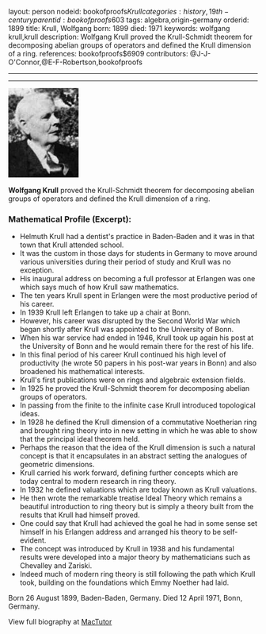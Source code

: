 layout: person
nodeid: bookofproofs$Krull
categories: history,19th-century
parentid: bookofproofs$603
tags: algebra,origin-germany
orderid: 1899
title: Krull, Wolfgang
born: 1899
died: 1971
keywords: wolfgang krull,krull
description: Wolfgang Krull proved the Krull-Schmidt theorem for decomposing abelian groups of operators and defined the Krull dimension of a ring.
references: bookofproofs$6909
contributors: @J-J-O'Connor,@E-F-Robertson,bookofproofs

---



---

![Krull.jpg](https://github.com/bookofproofs/bookofproofs.github.io/blob/main/_sources/_assets/images/portraits/Krull.jpg?raw=true)

**Wolfgang Krull** proved the Krull-Schmidt theorem for decomposing abelian groups of operators and defined the Krull dimension of a ring.

### Mathematical Profile (Excerpt):
* Helmuth Krull had a dentist's practice in Baden-Baden and it was in that town that Krull attended school.
* It was the custom in those days for students in Germany to move around various universities during their period of study and Krull was no exception.
* His inaugural address on becoming a full professor at Erlangen was one which says much of how Krull saw mathematics.
* The ten years Krull spent in Erlangen were the most productive period of his career.
* In 1939 Krull left Erlangen to take up a chair at Bonn.
* However, his career was disrupted by the Second World War which began shortly after Krull was appointed to the University of Bonn.
* When his war service had ended in 1946, Krull took up again his post at the University of Bonn and he would remain there for the rest of his life.
* In this final period of his career Krull continued his high level of productivity (he wrote 50 papers in his post-war years in Bonn) and also broadened his mathematical interests.
* Krull's first publications were on rings and algebraic extension fields.
* In 1925 he proved the Krull-Schmidt theorem for decomposing abelian groups of operators.
* In passing from the finite to the infinite case Krull introduced topological ideas.
* In 1928 he defined the Krull dimension of a commutative Noetherian ring and brought ring theory into in new setting in which he was able to show that the principal ideal theorem held.
* Perhaps the reason that the idea of the Krull dimension is such a natural concept is that it encapsulates in an abstract setting the analogues of geometric dimensions.
* Krull carried his work forward, defining further concepts which are today central to modern research in ring theory.
* In 1932 he defined valuations which are today known as Krull valuations.
* He then wrote the remarkable treatise Ideal Theory which remains a beautiful introduction to ring theory but is simply a theory built from the results that Krull had himself proved.
* One could say that Krull had achieved the goal he had in some sense set himself in his Erlangen address and arranged his theory to be self-evident.
* The concept was introduced by Krull in 1938 and his fundamental results were developed into a major theory by mathematicians such as Chevalley and Zariski.
* Indeed much of modern ring theory is still following the path which Krull took, building on the foundations which Emmy Noether had laid.

Born 26 August 1899, Baden-Baden, Germany. Died 12 April 1971, Bonn, Germany.

View full biography at [MacTutor](https://mathshistory.st-andrews.ac.uk/Biographies/Krull/)
